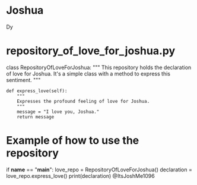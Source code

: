 # Joshua
Dy
# repository_of_love_for_joshua.py

class RepositoryOfLoveForJoshua:
    """
    This repository holds the declaration of love for Joshua.
    It's a simple class with a method to express this sentiment.
    """

    def express_love(self):
        """
        Expresses the profound feeling of love for Joshua.
        """
        message = "I love you, Joshua."
        return message

# Example of how to use the repository
if __name__ == "__main__":
    love_repo = RepositoryOfLoveForJoshua()
    declaration = love_repo.express_love()
    print(declaration)
@ItsJoshMe1096
